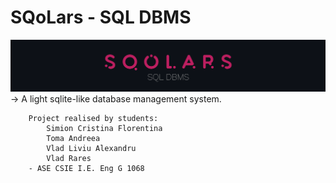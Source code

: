 # SQoLars - SQL DBMS 

![alt text](https://github.com/SQoLars/DBMS/blob/main/Repo/banner.png?raw=true)
    -> A light sqlite-like database management system.
```
    Project realised by students:
        Simion Cristina Florentina
        Toma Andreea
        Vlad Liviu Alexandru
        Vlad Rares
	- ASE CSIE I.E. Eng G 1068
```
